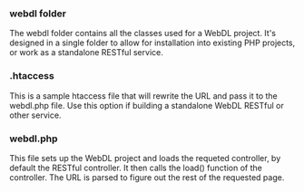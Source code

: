 ### webdl folder

The webdl folder contains all the classes used for a WebDL project.  It's designed in a single folder to 
allow for installation into existing PHP projects, or work as a standalone RESTful service.

### .htaccess

This is a sample htaccess file that will rewrite the URL and pass it to the webdl.php file.  Use this option if building a
standalone WebDL RESTful or other service.

### webdl.php

This file sets up the WebDL project and loads the requeted controller, by default the RESTful controller.  It then calls the load() function of the controller.  The URL is parsed to figure out the rest of the requested page.
